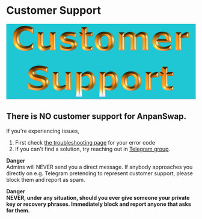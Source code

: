 # Customer Support

![](img-support-2021-10-10-16-09-37.png)

## There is NO customer support for AnpanSwap.

If you're experiencing issues,

1. First check [the troubleshooting page](https://docs.anpanswap.finance/help/troubleshooting) for your error code
2. If you can't find a solution, try reaching out in [Telegram group](https://t.me/anpanswap).

**Danger**  
Admins will NEVER send you a direct message. If anybody approaches you directly on e.g. Telegram pretending to represent customer support, please block them and report as spam.

**Danger**  
**NEVER, under any situation, should you ever give someone your private key or recovery phrases. Immediately block and report anyone that asks for them.**